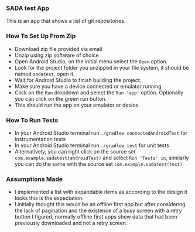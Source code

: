 ### SADA test App
This is an app that shows a list of git repositories.

### How To Set Up From Zip
- Download zip file provided via email
- Unzip using zip software of choice
- Open Android Studio, on the initial menu select the `Open` option.
- Look for the project folder you unzipped in your file system, it should be named `sadatest`, open it.
- Wait for Android Studio to finish building the project.
- Make sure you have a device connected or emulator running.
- Click on the `Run` dropdown and select the `Run 'app'` option. Optionally you can click on the green run button.
- This should run the app on your emulator or device.

### How To Run Tests
- In your Android Studio terminal run `./gradlew connectedAndroidTest` for instrumentation tests
- In your Android Studio terminal run `./gradlew test` for unit tests
- Alternatively, you can right click on the source set `com.example.sadatest(androidTest)` and select `Run 'Tests' in`, similarly
  you can do the same with the source set `com.example.sadatest(test)`

### Assumptions Made
- I implemented a list with expandable items as according to the design it looks this is the expectation.
- I initially thought this would be an offline first app but after considering the lack of pagination and the 
existence of a busy screen with a retry button I figured, normally offline first apps show data that has been previously downloaded
and not a retry screen.

